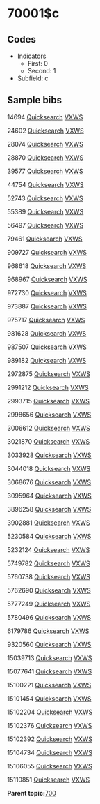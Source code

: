 # 70001$c

## Codes

-   Indicators
    -   First: 0
    -   Second: 1
-   Subfield: c

## Sample bibs

14694 [Quicksearch](https://search.library.yale.edu/catalog/14694) [VXWS](http://prodorbis.library.yale.edu:7014/vxws/GetHoldingsService?bibId=14694)

24602 [Quicksearch](https://search.library.yale.edu/catalog/24602) [VXWS](http://prodorbis.library.yale.edu:7014/vxws/GetHoldingsService?bibId=24602)

28074 [Quicksearch](https://search.library.yale.edu/catalog/28074) [VXWS](http://prodorbis.library.yale.edu:7014/vxws/GetHoldingsService?bibId=28074)

28870 [Quicksearch](https://search.library.yale.edu/catalog/28870) [VXWS](http://prodorbis.library.yale.edu:7014/vxws/GetHoldingsService?bibId=28870)

39577 [Quicksearch](https://search.library.yale.edu/catalog/39577) [VXWS](http://prodorbis.library.yale.edu:7014/vxws/GetHoldingsService?bibId=39577)

44754 [Quicksearch](https://search.library.yale.edu/catalog/44754) [VXWS](http://prodorbis.library.yale.edu:7014/vxws/GetHoldingsService?bibId=44754)

52743 [Quicksearch](https://search.library.yale.edu/catalog/52743) [VXWS](http://prodorbis.library.yale.edu:7014/vxws/GetHoldingsService?bibId=52743)

55389 [Quicksearch](https://search.library.yale.edu/catalog/55389) [VXWS](http://prodorbis.library.yale.edu:7014/vxws/GetHoldingsService?bibId=55389)

56497 [Quicksearch](https://search.library.yale.edu/catalog/56497) [VXWS](http://prodorbis.library.yale.edu:7014/vxws/GetHoldingsService?bibId=56497)

79461 [Quicksearch](https://search.library.yale.edu/catalog/79461) [VXWS](http://prodorbis.library.yale.edu:7014/vxws/GetHoldingsService?bibId=79461)

909727 [Quicksearch](https://search.library.yale.edu/catalog/909727) [VXWS](http://prodorbis.library.yale.edu:7014/vxws/GetHoldingsService?bibId=909727)

968618 [Quicksearch](https://search.library.yale.edu/catalog/968618) [VXWS](http://prodorbis.library.yale.edu:7014/vxws/GetHoldingsService?bibId=968618)

968967 [Quicksearch](https://search.library.yale.edu/catalog/968967) [VXWS](http://prodorbis.library.yale.edu:7014/vxws/GetHoldingsService?bibId=968967)

972730 [Quicksearch](https://search.library.yale.edu/catalog/972730) [VXWS](http://prodorbis.library.yale.edu:7014/vxws/GetHoldingsService?bibId=972730)

973887 [Quicksearch](https://search.library.yale.edu/catalog/973887) [VXWS](http://prodorbis.library.yale.edu:7014/vxws/GetHoldingsService?bibId=973887)

975717 [Quicksearch](https://search.library.yale.edu/catalog/975717) [VXWS](http://prodorbis.library.yale.edu:7014/vxws/GetHoldingsService?bibId=975717)

981628 [Quicksearch](https://search.library.yale.edu/catalog/981628) [VXWS](http://prodorbis.library.yale.edu:7014/vxws/GetHoldingsService?bibId=981628)

987507 [Quicksearch](https://search.library.yale.edu/catalog/987507) [VXWS](http://prodorbis.library.yale.edu:7014/vxws/GetHoldingsService?bibId=987507)

989182 [Quicksearch](https://search.library.yale.edu/catalog/989182) [VXWS](http://prodorbis.library.yale.edu:7014/vxws/GetHoldingsService?bibId=989182)

2972875 [Quicksearch](https://search.library.yale.edu/catalog/2972875) [VXWS](http://prodorbis.library.yale.edu:7014/vxws/GetHoldingsService?bibId=2972875)

2991212 [Quicksearch](https://search.library.yale.edu/catalog/2991212) [VXWS](http://prodorbis.library.yale.edu:7014/vxws/GetHoldingsService?bibId=2991212)

2993715 [Quicksearch](https://search.library.yale.edu/catalog/2993715) [VXWS](http://prodorbis.library.yale.edu:7014/vxws/GetHoldingsService?bibId=2993715)

2998656 [Quicksearch](https://search.library.yale.edu/catalog/2998656) [VXWS](http://prodorbis.library.yale.edu:7014/vxws/GetHoldingsService?bibId=2998656)

3006612 [Quicksearch](https://search.library.yale.edu/catalog/3006612) [VXWS](http://prodorbis.library.yale.edu:7014/vxws/GetHoldingsService?bibId=3006612)

3021870 [Quicksearch](https://search.library.yale.edu/catalog/3021870) [VXWS](http://prodorbis.library.yale.edu:7014/vxws/GetHoldingsService?bibId=3021870)

3033928 [Quicksearch](https://search.library.yale.edu/catalog/3033928) [VXWS](http://prodorbis.library.yale.edu:7014/vxws/GetHoldingsService?bibId=3033928)

3044018 [Quicksearch](https://search.library.yale.edu/catalog/3044018) [VXWS](http://prodorbis.library.yale.edu:7014/vxws/GetHoldingsService?bibId=3044018)

3068676 [Quicksearch](https://search.library.yale.edu/catalog/3068676) [VXWS](http://prodorbis.library.yale.edu:7014/vxws/GetHoldingsService?bibId=3068676)

3095964 [Quicksearch](https://search.library.yale.edu/catalog/3095964) [VXWS](http://prodorbis.library.yale.edu:7014/vxws/GetHoldingsService?bibId=3095964)

3896258 [Quicksearch](https://search.library.yale.edu/catalog/3896258) [VXWS](http://prodorbis.library.yale.edu:7014/vxws/GetHoldingsService?bibId=3896258)

3902881 [Quicksearch](https://search.library.yale.edu/catalog/3902881) [VXWS](http://prodorbis.library.yale.edu:7014/vxws/GetHoldingsService?bibId=3902881)

5230584 [Quicksearch](https://search.library.yale.edu/catalog/5230584) [VXWS](http://prodorbis.library.yale.edu:7014/vxws/GetHoldingsService?bibId=5230584)

5232124 [Quicksearch](https://search.library.yale.edu/catalog/5232124) [VXWS](http://prodorbis.library.yale.edu:7014/vxws/GetHoldingsService?bibId=5232124)

5749782 [Quicksearch](https://search.library.yale.edu/catalog/5749782) [VXWS](http://prodorbis.library.yale.edu:7014/vxws/GetHoldingsService?bibId=5749782)

5760738 [Quicksearch](https://search.library.yale.edu/catalog/5760738) [VXWS](http://prodorbis.library.yale.edu:7014/vxws/GetHoldingsService?bibId=5760738)

5762690 [Quicksearch](https://search.library.yale.edu/catalog/5762690) [VXWS](http://prodorbis.library.yale.edu:7014/vxws/GetHoldingsService?bibId=5762690)

5777249 [Quicksearch](https://search.library.yale.edu/catalog/5777249) [VXWS](http://prodorbis.library.yale.edu:7014/vxws/GetHoldingsService?bibId=5777249)

5780496 [Quicksearch](https://search.library.yale.edu/catalog/5780496) [VXWS](http://prodorbis.library.yale.edu:7014/vxws/GetHoldingsService?bibId=5780496)

6179786 [Quicksearch](https://search.library.yale.edu/catalog/6179786) [VXWS](http://prodorbis.library.yale.edu:7014/vxws/GetHoldingsService?bibId=6179786)

9320560 [Quicksearch](https://search.library.yale.edu/catalog/9320560) [VXWS](http://prodorbis.library.yale.edu:7014/vxws/GetHoldingsService?bibId=9320560)

15039713 [Quicksearch](https://search.library.yale.edu/catalog/15039713) [VXWS](http://prodorbis.library.yale.edu:7014/vxws/GetHoldingsService?bibId=15039713)

15077641 [Quicksearch](https://search.library.yale.edu/catalog/15077641) [VXWS](http://prodorbis.library.yale.edu:7014/vxws/GetHoldingsService?bibId=15077641)

15100221 [Quicksearch](https://search.library.yale.edu/catalog/15100221) [VXWS](http://prodorbis.library.yale.edu:7014/vxws/GetHoldingsService?bibId=15100221)

15101454 [Quicksearch](https://search.library.yale.edu/catalog/15101454) [VXWS](http://prodorbis.library.yale.edu:7014/vxws/GetHoldingsService?bibId=15101454)

15102204 [Quicksearch](https://search.library.yale.edu/catalog/15102204) [VXWS](http://prodorbis.library.yale.edu:7014/vxws/GetHoldingsService?bibId=15102204)

15102376 [Quicksearch](https://search.library.yale.edu/catalog/15102376) [VXWS](http://prodorbis.library.yale.edu:7014/vxws/GetHoldingsService?bibId=15102376)

15102392 [Quicksearch](https://search.library.yale.edu/catalog/15102392) [VXWS](http://prodorbis.library.yale.edu:7014/vxws/GetHoldingsService?bibId=15102392)

15104734 [Quicksearch](https://search.library.yale.edu/catalog/15104734) [VXWS](http://prodorbis.library.yale.edu:7014/vxws/GetHoldingsService?bibId=15104734)

15106055 [Quicksearch](https://search.library.yale.edu/catalog/15106055) [VXWS](http://prodorbis.library.yale.edu:7014/vxws/GetHoldingsService?bibId=15106055)

15110851 [Quicksearch](https://search.library.yale.edu/catalog/15110851) [VXWS](http://prodorbis.library.yale.edu:7014/vxws/GetHoldingsService?bibId=15110851)

**Parent topic:**[700](../../tags/700/700.md)

